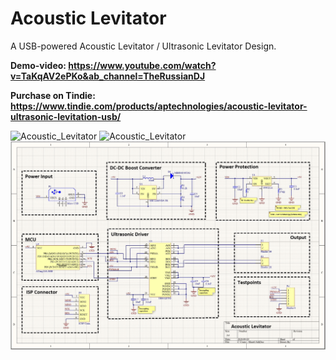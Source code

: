 # Acoustic Levitator
A USB-powered Acoustic Levitator / Ultrasonic Levitator Design.

**Demo-video: https://www.youtube.com/watch?v=TaKqAV2ePKo&ab_channel=TheRussianDJ**

**Purchase on Tindie: https://www.tindie.com/products/aptechnologies/acoustic-levitator-ultrasonic-levitation-usb/**

![Acoustic_Levitator](https://github.com/APTechnologies/Acoustic_Levitator/blob/master/Acoustic_Levitator%20IMG_1.jpg)
![Acoustic_Levitator](https://github.com/APTechnologies/Acoustic_Levitator/blob/master/Acoustic_Levitator%20IMG_2.jpg)
![Acoustic_Levitator](https://github.com/APTechnologies/Acoustic_Levitator/blob/master/Schematic.JPG)
